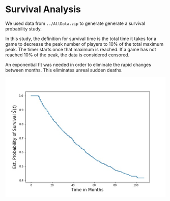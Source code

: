 # Survival Analysis
We used data from ``../AllData.zip`` to generate generate a survival probability study. 

In this study, the definition for survival time is the total time it takes for a game to decrease the peak number of players to 10% of the total maximum peak. The timer starts once that maximum is reached. If a game has not reached 10% of the peak, the data is considered censored.  

An exponential fit was needed in order to eliminate the rapid changes between months. This eliminates unreal sudden deaths.

![](Est_surv_prob.jpg?raw=true)

